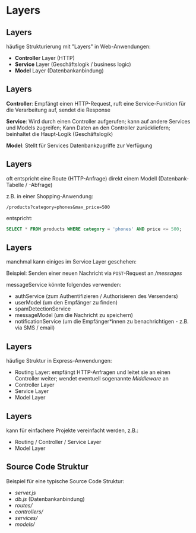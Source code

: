 # Layers

## Layers

häufige Strukturierung mit "Layers" in Web-Anwendungen:

- **Controller** Layer (HTTP)
- **Service** Layer (Geschäftslogik / business logic)
- **Model** Layer (Datenbankanbindung)

## Layers

**Controller**: Empfängt einen HTTP-Request, ruft eine Service-Funktion für die Verarbeitung auf, sendet die Response

**Service**: Wird durch einen Controller aufgerufen; kann auf andere Services und Models zugreifen; Kann Daten an den Controller zurückliefern; beinhaltet die Haupt-Logik (Geschäftslogik)

**Model**: Stellt für Services Datenbankzugriffe zur Verfügung

## Layers

oft entspricht eine Route (HTTP-Anfrage) direkt einem Modell (Datenbank-Tabelle / -Abfrage)

z.B. in einer Shopping-Anwendung:

```text
/products?category=phones&max_price=500
```

entspricht:

```sql
SELECT * FROM products WHERE category = 'phones' AND price <= 500;
```

## Layers

manchmal kann einiges im Service Layer geschehen:

Beispiel: Senden einer neuen Nachricht via `POST`-Request an _/messages_

messageService könnte folgendes verwenden:

- authService (zum Authentifizieren / Authorisieren des Versenders)
- userModel (um den Empfänger zu finden)
- spamDetectionService
- messageModel (um die Nachricht zu speichern)
- notificationService (um die Empfänger\*innen zu benachrichtigen - z.B. via SMS / email)

## Layers

häufige Struktur in Express-Anwendungen:

- Routing Layer: empfängt HTTP-Anfragen und leitet sie an einen Controller weiter; wendet eventuell sogenannte _Middleware_ an
- Controller Layer
- Service Layer
- Model Layer

## Layers

kann für einfachere Projekte vereinfacht werden, z.B.:

- Routing / Controller / Service Layer
- Model Layer

## Source Code Struktur

Beispiel für eine typische Source Code Struktur:

- _server.js_
- _db.js_ (Datenbankanbindung)
- _routes/_
- _controllers/_
- _services/_
- _models/_
